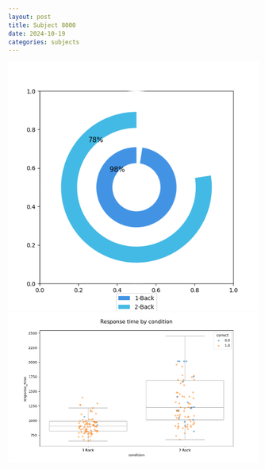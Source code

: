 ```yaml
---
layout: post
title: Subject 8000
date: 2024-10-19
categories: subjects
---
```


![](data/8000/run-18/8000_accuracy_by_condition.png)
![](data/8000/run-18/8000_response_time_by_condition.png)
